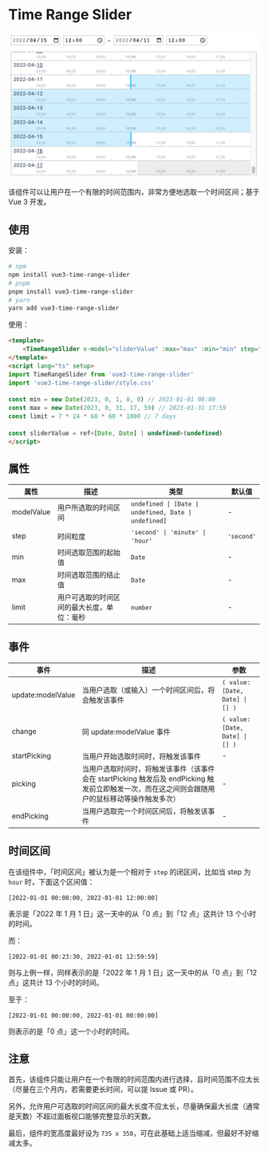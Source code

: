 # Time Range Slider

<img src="./screenshot.png" title="Component Screenshot" alt="Component Screenshot" width="613" />

该组件可以让用户在一个有限的时间范围内，非常方便地选取一个时间区间；基于 Vue 3 开发。

## 使用

安装：

```bash
# npm
npm install vue3-time-range-slider
# pnpm
pnpm install vue3-time-range-slider
# yarn
yarn add vue3-time-range-slider
```

使用：

```html
<template>
    <TimeRangeSlider v-model="sliderValue" :max="max" :min="min" step="minute" :limit="limit" />
</template>
<script lang="ts" setup>
import TimeRangeSlider from 'vue3-time-range-slider'
import 'vue3-time-range-slider/style.css'

const min = new Date(2023, 0, 1, 8, 0) // 2023-01-01 08:00
const max = new Date(2023, 0, 31, 17, 59) // 2023-01-31 17:59
const limit = 7 * 24 * 60 * 60 * 1000 // 7 days

const sliderValue = ref<[Date, Date] | undefined>(undefined)
</script>
```

## 属性

| 属性       | 描述                                       | 类型                                                  | 默认值     |
| ---------- | ------------------------------------------ | ----------------------------------------------------- | ---------- |
| modelValue | 用户所选取的时间区间                       | `undefined \| [Date \| undefined, Date \| undefined]` | -          |
| step       | 时间粒度                                   | `'second' \| 'minute' \| 'hour'`                      | `'second'` |
| min        | 时间选取范围的起始值                       | `Date`                                                | -          |
| max        | 时间选取范围的结止值                       | `Date`                                                | -          |
| limit      | 用户可选取的时间区间的最大长度，单位：毫秒 | `number`                                              | -          |

## 事件

| 事件              | 描述                                                                                                                                             | 参数                            |
| ----------------- | ------------------------------------------------------------------------------------------------------------------------------------------------ | ------------------------------- |
| update:modelValue | 当用户选取（或输入）一个时间区间后，将会触发该事件                                                                                               | `( value: [Date, Date] \| [] )` |
| change            | 同 update:modelValue 事件                                                                                                                        | `( value: [Date, Date] \| [] )` |
| startPicking      | 当用户开始选取时间时，将触发该事件                                                                                                               | -                               |
| picking           | 当用户选取时间时，将触发该事件（该事件会在 startPicking 触发后及 endPicking 触发前立即触发一次，而在这之间则会跟随用户的鼠标移动等操作触发多次） | -                               |
| endPicking        | 当用户选取完一个时间区间后，将触发该事件                                                                                                         | -                               |

## 时间区间

在该组件中，「时间区间」被认为是一个相对于 `step` 的闭区间，比如当 step 为 `hour` 时，下面这个区间值：

```
[2022-01-01 00:00:00, 2022-01-01 12:00:00]
```

表示是「2022 年 1 月 1 日」这一天中的从「0 点」到「12 点」这共计 13 个小时的时间。

而：

```
[2022-01-01 00:23:30, 2022-01-01 12:59:59]
```

则与上例一样，同样表示的是「2022 年 1 月 1 日」这一天中的从「0 点」到「12 点」这共计 13 个小时的时间。

至于：

```
[2022-01-01 00:00:00, 2022-01-01 00:00:00]
```

则表示的是「0 点」这一个小时的时间。

## 注意

首先，该组件只能让用户在一个有限的时间范围内进行选择，且时间范围不应太长（尽量在三个月内，若需要更长时间，可以提 Issue 或 PR）。

另外，允许用户可选取的时间区间的最大长度不应太长，尽量确保最大长度（通常是天数）不超过面板视口能够完整显示的天数。

最后，组件的宽高度最好设为 `735 x 350`，可在此基础上适当缩减，但最好不好缩减太多。
